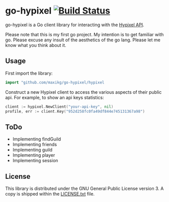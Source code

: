 # go-hypixel [![Build Status](https://travis-ci.org/maxikg/go-hypixel.svg)](https://travis-ci.org/maxikg/go-hypixel)

go-hypixel is a Go client library for interacting with the [Hypixel API](https://api.hypixel.net/).

Please note that this is my first go project. My intention is to get familiar with go. Please excuse any insult of the
aesthetics of the go lang. Please let me know what you think about it.

## Usage

First import the library:

```go
import "github.com/maxikg/go-hypixel/hypixel
```

Construct a new Hypixel client to access the various aspects of their public api. For example, to show an api keys
statistics:

```go
client := hypixel.NewClient("your-api-key", nil)
profile, err := client.Key("952d258fc0fa49df844e745131367a98")
```

## ToDo

 * Implementing findGuild
 * Implementing friends
 * Implementing guild
 * Implementing player
 * Implementing session

## License

This library is distributed under the GNU General Public License version 3. A copy is shipped within the
[LICENSE.txt](/LICENSE.txt) file.